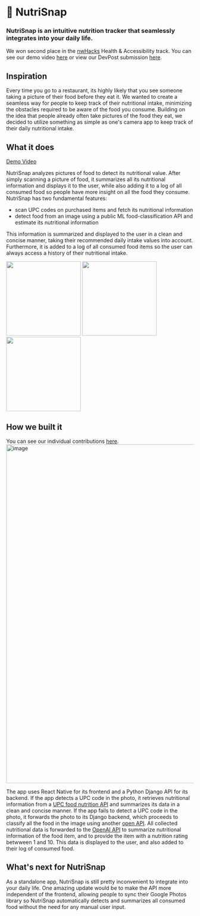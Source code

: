 # 🍅 NutriSnap


### NutriSnap is an intuitive nutrition tracker that seamlessly integrates into your daily life.

We won second place in the [nwHacks](https://nwhacks-2024.devpost.com) Health & Accessibility track. You can see our demo video [here](https://www.youtube.com/watch?v=4qnNvnklmWY) or view our DevPost submission [here](https://devpost.com/software/nutrition-facts).

## Inspiration
Every time you go to a restaurant, its highly likely that you see someone taking a picture of their food before they eat it. We wanted to create a seamless way for people to keep track of their nutritional intake, minimizing the obstacles required to be aware of the food you consume. Building on the idea that people already often take pictures of the food they eat, we decided to utilize something as simple as one's camera app to keep track of their daily nutritional intake.

## What it does
[Demo Video](https://www.youtube.com/watch?v=4qnNvnklmWY)

NutriSnap analyzes pictures of food to detect its nutritional value. After simply scanning a picture of food, it summarizes all its nutritional information and displays it to the user, while also adding it to a log of all consumed food so people have more insight on all the food they consume. NutriSnap has two fundamental features:
- scan UPC codes on purchased items and fetch its nutritional information
- detect food from an image using a public ML food-classification API and estimate its nutritional information

This information is summarized and displayed to the user in a clean and concise manner, taking their recommended daily intake values into account. Furthermore, it is added to a log of all consumed food items so the user can always access a history of their nutritional intake.

<img src="https://github.com/kevinjosethomas/nutrisnap/assets/46242684/464c2cba-f61e-4bf2-bca8-0fe6285ae469" width="200" />
<img src="https://github.com/kevinjosethomas/nutrisnap/assets/46242684/744a2a79-4749-47b6-83a4-690bcd8a31dc" width="200" />
<img src="https://github.com/kevinjosethomas/nutrisnap/assets/46242684/b702de76-710a-4e72-bb4d-e586b9b9a96c" width="200" />



## How we built it
You can see our individual contributions [here](https://github.com/kevinjosethomas/nutrisnap/graphs/contributors). 
<img width="911" alt="image" src="https://github.com/kevinjosethomas/nutrisnap/assets/46242684/95f461ff-f7d9-4ebf-8c60-903d31cee740">

The app uses React Native for its frontend and a Python Django API for its backend. If the app detects a UPC code in the photo, it retrieves nutritional information from a [UPC food nutrition API](https://world.openfoodfacts.org) and summarizes its data in a clean and concise manner. If the app fails to detect a UPC code in the photo, it forwards the photo to its Django backend, which proceeds to classify all the food in the image using another [open API](https://www.logmeal.es). All collected nutritional data is forwarded to the [OpenAI API](https://platform.openai.com/docs/guides/text-generation/json-mode) to summarize nutritional information of the food item, and to provide the item with a nutrition rating betwween 1 and 10. This data is displayed to the user, and also added to their log of consumed food.


## What's next for NutriSnap
As a standalone app, NutriSnap is still pretty inconvenient to integrate into your daily life. One amazing update would be to make the API more independent of the frontend, allowing people to sync their Google Photos library so NutriSnap automatically detects and summarizes all consumed food without the need for any manual user input.
